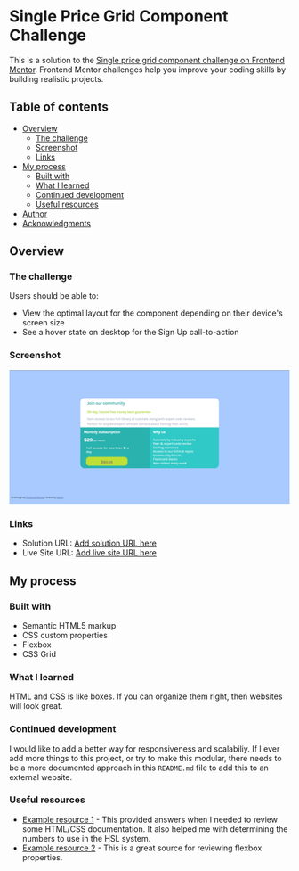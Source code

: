 # Single Price Grid Component Challenge  

This is a solution to the [Single price grid component challenge on Frontend Mentor](https://www.frontendmentor.io/challenges/single-price-grid-component-5ce41129d0ff452fec5abbbc). Frontend Mentor challenges help you improve your coding skills by building realistic projects.  

## Table of contents  

- [Overview](#overview)
  - [The challenge](#the-challenge)
  - [Screenshot](#screenshot)
  - [Links](#links)
- [My process](#my-process)
  - [Built with](#built-with)
  - [What I learned](#what-i-learned)
  - [Continued development](#continued-development)
  - [Useful resources](#useful-resources)
- [Author](#author)
- [Acknowledgments](#acknowledgments)

## Overview  

### The challenge  

Users should be able to:  

- View the optimal layout for the component depending on their device's screen size  
- See a hover state on desktop for the Sign Up call-to-action  

### Screenshot  

![Webpage Preview](./images/screenshot.png)  

### Links  

- Solution URL: [Add solution URL here](https://your-solution-url.com)  
- Live Site URL: [Add live site URL here](https://your-live-site-url.com)  

## My process  

### Built with  

- Semantic HTML5 markup  
- CSS custom properties  
- Flexbox  
- CSS Grid  

### What I learned

HTML and CSS is like boxes. If you can organize them right, then websites will look great.  

### Continued development  

I would like to add a better way for responsiveness and scalabiliy. If I ever add more things to this project, or try to make this modular, there needs to be a more documented approach in this `README.md` file to add this to an external website.  

### Useful resources  

- [Example resource 1](https://www.w3schools.com) - This provided answers when I needed to review some HTML/CSS documentation. It also helped me with determining the numbers to use in the HSL system.  
- [Example resource 2](https://www.css-tricks.com/snippets/css/a-guide-to-flexbox/) - This is a great source for reviewing flexbox properties.  
